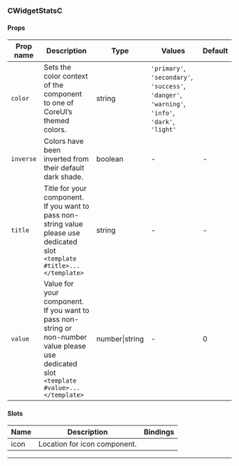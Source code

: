 ### CWidgetStatsC

#### Props

| Prop name            | Description                                                                                                                              | Type           | Values                                                                                          | Default |
| -------------------- | ---------------------------------------------------------------------------------------------------------------------------------------- | -------------- | ----------------------------------------------------------------------------------------------- | ------- |
| <code>color</code>   | Sets the color context of the component to one of CoreUI’s themed colors.                                                                | string         | `'primary'`, `'secondary'`, `'success'`, `'danger'`, `'warning'`, `'info'`, `'dark'`, `'light'` |         |
| <code>inverse</code> | Colors have been inverted from their default dark shade.                                                                                 | boolean        | -                                                                                               | -       |
| <code>title</code>   | Title for your component. If you want to pass non-string value please use dedicated slot `<template #title>...</template>`               | string         | -                                                                                               | -       |
| <code>value</code>   | Value for your component. If you want to pass non-string or non-number value please use dedicated slot `<template #value>...</template>` | number\|string | -                                                                                               | 0       |

#### Slots

| Name | Description                  | Bindings |
| ---- | ---------------------------- | -------- |
| icon | Location for icon component. |          |

---
